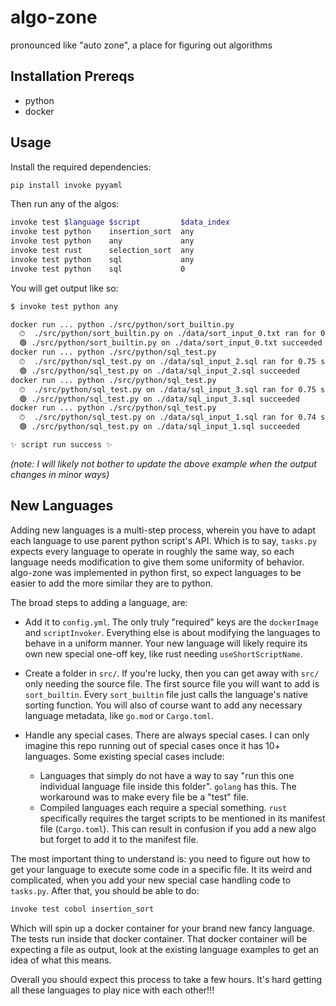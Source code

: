 # algo-zone

pronounced like "auto zone", a place for figuring out algorithms

## Installation Prereqs

- python
- docker

## Usage

Install the required dependencies:

```bash
pip install invoke pyyaml
```

Then run any of the algos:

```bash
invoke test $language $script         $data_index
invoke test python    insertion_sort  any
invoke test python    any             any
invoke test rust      selection_sort  any
invoke test python    sql             any
invoke test python    sql             0
```

You will get output like so:

```bash
$ invoke test python any

docker run ... python ./src/python/sort_builtin.py
  ⏱  ./src/python/sort_builtin.py on ./data/sort_input_0.txt ran for 0.52 seconds
  🟢 ./src/python/sort_builtin.py on ./data/sort_input_0.txt succeeded
docker run ... python ./src/python/sql_test.py
  ⏱  ./src/python/sql_test.py on ./data/sql_input_2.sql ran for 0.75 seconds
  🟢 ./src/python/sql_test.py on ./data/sql_input_2.sql succeeded
docker run ... python ./src/python/sql_test.py
  ⏱  ./src/python/sql_test.py on ./data/sql_input_3.sql ran for 0.75 seconds
  🟢 ./src/python/sql_test.py on ./data/sql_input_3.sql succeeded
docker run ... python ./src/python/sql_test.py
  ⏱  ./src/python/sql_test.py on ./data/sql_input_1.sql ran for 0.74 seconds
  🟢 ./src/python/sql_test.py on ./data/sql_input_1.sql succeeded

✨ script run success ✨
```

_(note: I will likely not bother to update the above example when the output changes in minor ways)_

## New Languages

Adding new languages is a multi-step process, wherein you have to adapt each language to use parent python script's API. Which is to say, `tasks.py` expects every language to operate in roughly the same way, so each language needs modification to give them some uniformity of behavior. algo-zone was implemented in python first, so expect languages to be easier to add the more similar they are to python.

The broad steps to adding a language, are:

- Add it to `config.yml`. The only truly "required" keys are the `dockerImage` and `scriptInvoker`. Everything else is about modifying the languages to behave in a uniform manner. Your new language will likely require its own new special one-off key, like rust needing `useShortScriptName`.
- Create a folder in `src/`. If you're lucky, then you can get away with `src/` only needing the source file. The first source file you will want to add is `sort_builtin`. Every `sort_builtin` file just calls the language's native sorting function. You will also of course want to add any necessary language metadata, like `go.mod` or `Cargo.toml`.
- Handle any special cases. There are always special cases. I can only imagine this repo running out of special cases once it has 10+ languages. Some existing special cases include:

  - Languages that simply do not have a way to say "run this one individual language file inside this folder". `golang` has this. The workaround was to make every file be a "test" file.
  - Compiled languages each require a special something. `rust` specifically requires the target scripts to be mentioned in its manifest file (`Cargo.toml`). This can result in confusion if you add a new algo but forget to add it to the manifest file.

The most important thing to understand is: you need to figure out how to get your language to execute some code in a specific file. It its weird and complicated, when you add your new special case handling code to `tasks.py`. After that, you should be able to do:

```bash
invoke test cobol insertion_sort
```

Which will spin up a docker container for your brand new fancy language. The tests run inside that docker container. That docker container will be expecting a file as output, look at the existing language examples to get an idea of what this means.

Overall you should expect this process to take a few hours. It's hard getting all these languages to play nice with each other!!!
